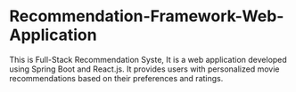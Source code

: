 # Recommendation-Framework-Web-Application
This is Full-Stack Recommendation Syste, It is a web application developed using Spring Boot and React.js. It provides users with personalized movie recommendations based on their preferences and ratings.
